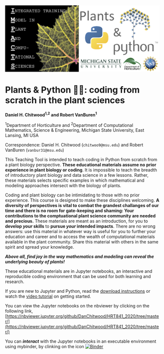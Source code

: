 ![alt text](https://github.com/DanChitwood/PlantsAndPython/blob/master/plantsandpython.jpg)

# Plants & Python 🌱🐍: coding from scratch in the plant sciences

**Daniel H. Chitwood<sup>1,2</sup> and Robert VanBuren<sup>1</sup>**

<sup>1</sup>Department of Horticulture and <sup>2</sup>Department of Computational Mathematics, Science & Engineering, Michigan State University, East Lansing, MI USA

Correspondence:
Daniel H. Chitwood (`chitwoo9@msu.edu`) and Robert VanBuren (`vanbur31@msu.edu`) 

This Teaching Tool is intended to teach coding in Python from scratch from a plant biology perspective. **These educational materials assume no prior experience in plant biology or coding**. It is impossible to teach the breadth of introductory plant biology and data science in a few lessons. Rather, these materials selects specific examples in which mathematical and modeling approaches intersect with the biology of plants.

Coding and plant biology can be intimidating to those with no prior experience. This course is designed to make these disciplines welcoming. **A diversity of perspectives is vital to combat the grandest challanges of our time and there is no room for gate-keeping and shaming: Your contributions to the comptuational plant science community are needed and precious.** These materials are meant as an introduction, for you to **develop *your* skills** to **pursue *your* intended impacts**. There are no wrong answers: use this material in whatever way is useful for you to further your education and career and to access the wealth of computational materials available in the plant community. Share this material with others in the same spirit and spread your knowledge.

***Above all, find joy in the way mathematics and modeling can reveal the underlying beauty of plants!***

These educational materials are in Jupyter notebooks, an interactive and reproducible coding environment that can be used for both learning and research.

If you are new to Jupyter and Python, read the [download instructions](https://nbviewer.jupyter.org/github/DanChitwood/HRT841_2020/blob/master/00_GettingStartedWithJupyter.ipynb) or watch the [video tutorial](https://www.youtube.com/watch?v=CDHRKQl_Pq8) on getting started.

You can view the Jupyter notebooks on the nbviewer by clicking on the following link, [https://nbviewer.jupyter.org/github/DanChitwood/HRT841_2020/tree/master/](https://nbviewer.jupyter.org/github/DanChitwood/HRT841_2020/tree/master/)

You can ***interact*** with the Jupyter notebooks in an executable environment using mybinder, by clinking on the icon
[![Binder](https://mybinder.org/badge_logo.svg)](https://mybinder.org/v2/gh/DanChitwood/HRT841_2020/master)
